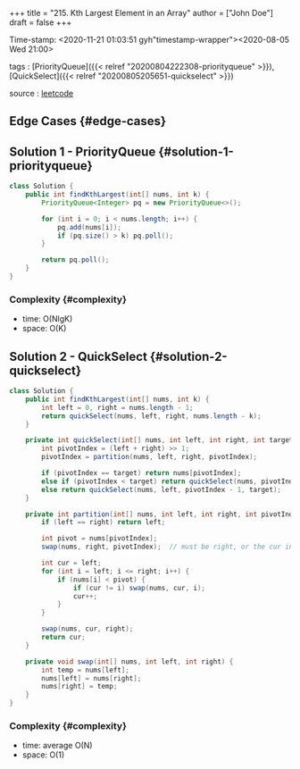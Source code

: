 +++
title = "215. Kth Largest Element in an Array"
author = ["John Doe"]
draft = false
+++

Time-stamp: <2020-11-21 01:03:51 gyh"timestamp-wrapper"><span class="timestamp">&lt;2020-08-05 Wed 21:00&gt;</span></span>

tags
: [PriorityQueue]({{< relref "20200804222308-priorityqueue" >}}), [QuickSelect]({{< relref "20200805205651-quickselect" >}})

source
: [leetcode](https://leetcode.com/problems/kth-largest-element-in-an-array/)


## Edge Cases {#edge-cases}


## Solution 1 - PriorityQueue {#solution-1-priorityqueue}

```java
class Solution {
    public int findKthLargest(int[] nums, int k) {
        PriorityQueue<Integer> pq = new PriorityQueue<>();

        for (int i = 0; i < nums.length; i++) {
            pq.add(nums[i]);
            if (pq.size() > k) pq.poll();
        }

        return pq.poll();
    }
}
```


### Complexity {#complexity}

-   time: O(NlgK)
-   space: O(K)


## Solution 2 - QuickSelect {#solution-2-quickselect}

```java
class Solution {
    public int findKthLargest(int[] nums, int k) {
        int left = 0, right = nums.length - 1;
        return quickSelect(nums, left, right, nums.length - k);
    }

    private int quickSelect(int[] nums, int left, int right, int target) {
        int pivotIndex = (left + right) >> 1;
        pivotIndex = partition(nums, left, right, pivotIndex);

        if (pivotIndex == target) return nums[pivotIndex];
        else if (pivotIndex < target) return quickSelect(nums, pivotIndex + 1, right, target);
        else return quickSelect(nums, left, pivotIndex - 1, target);
    }

    private int partition(int[] nums, int left, int right, int pivotIndex) {
        if (left == right) return left;

        int pivot = nums[pivotIndex];
        swap(nums, right, pivotIndex);  // must be right, or the cur in swap before right can exceed boundary

        int cur = left;
        for (int i = left; i <= right; i++) {
            if (nums[i] < pivot) {
                if (cur != i) swap(nums, cur, i);
                cur++;
            }
        }

        swap(nums, cur, right);
        return cur;
    }

    private void swap(int[] nums, int left, int right) {
        int temp = nums[left];
        nums[left] = nums[right];
        nums[right] = temp;
    }
}
```


### Complexity {#complexity}

-   time: average O(N)
-   space: O(1)
